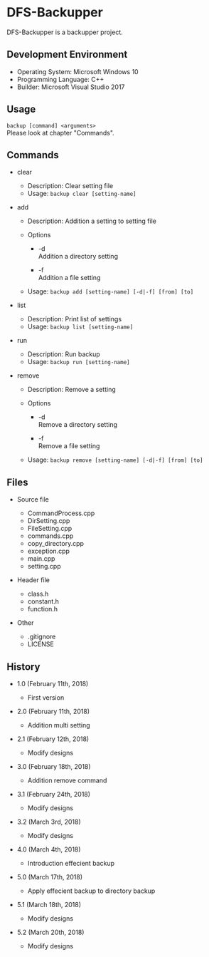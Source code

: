 DFS-Backupper
=============
DFS-Backupper is a backupper project.

Development Environment
-----------------------
* Operating System: Microsoft Windows 10
* Programming Language: C++
* Builder: Microsoft Visual Studio 2017

Usage
-----
`backup [command] <arguments>`  
Please look at chapter "Commands".

Commands
--------
* clear  
	* Description: Clear setting file
	* Usage: `backup clear [setting-name]`

* add  
	* Description: Addition a setting to setting file

	* Options
		* -d  
		Addition a directory setting

		* -f  
		Addition a file setting

	* Usage: `backup add [setting-name] [-d|-f] [from] [to]`

* list
	* Description: Print list of settings
	* Usage: `backup list [setting-name]`

* run
	* Description: Run backup
	* Usage: `backup run [setting-name]`

* remove
	* Description: Remove a setting

	* Options
		* -d  
		Remove a directory setting

		* -f  
		Remove a file setting

	* Usage: `backup remove [setting-name] [-d|-f] [from] [to]`

Files
-----
* Source file
	* CommandProcess.cpp
	* DirSetting.cpp
	* FileSetting.cpp
	* commands.cpp
	* copy\_directory.cpp
	* exception.cpp
	* main.cpp
	* setting.cpp

* Header file
	* class.h
	* constant.h
	* function.h

* Other
	* .gitignore
	* LICENSE

History
-------
* 1.0 (February 11th, 2018)
	* First version

* 2.0 (February 11th, 2018)
	* Addition multi setting

* 2.1 (February 12th, 2018)
	* Modify designs

* 3.0 (February 18th, 2018)
	* Addition remove command

* 3.1 (February 24th, 2018)
	* Modify designs

* 3.2 (March 3rd, 2018)
	* Modify designs

* 4.0 (March 4th, 2018)
	* Introduction effecient backup

* 5.0 (March 17th, 2018)
	* Apply effecient backup to directory backup

* 5.1 (March 18th, 2018)
	* Modify designs

* 5.2 (March 20th, 2018)
	* Modify designs
